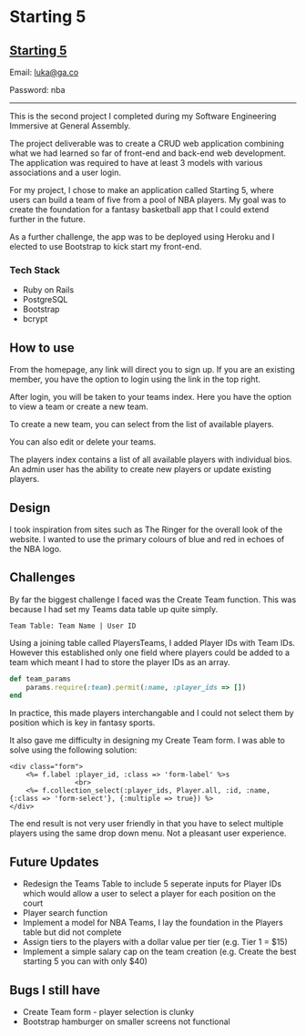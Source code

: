 # Starting 5

## [Starting 5](https://starting-5.herokuapp.com/)

Email: luka@ga.co

Password: nba

---

This is the second project I completed during my Software Engineering Immersive at General Assembly.

The project deliverable was to create a CRUD web application combining what we had learned so far of front-end and back-end web development. The application was required to have at least 3 models with various associations and a user login.

For my project, I chose to make an application called Starting 5, where users can build a team of five from a pool of NBA players. My goal was to create the foundation for a fantasy basketball app that I could extend further in the future.

As a further challenge, the app was to be deployed using Heroku and I elected to use Bootstrap to kick start my front-end.

### Tech Stack
- Ruby on Rails
- PostgreSQL
- Bootstrap
- bcrypt

## How to use

From the homepage, any link will direct you to sign up. If you are an existing member, you have the option to login using the link in the top right.

After login, you will be taken to your teams index. Here you have the option to view a team or create a new team.

To create a new team, you can select from the list of available players.

You can also edit or delete your teams.

The players index contains a list of all available players with individual bios. An admin user has the ability to create new players or update existing players.

## Design

I took inspiration from sites such as The Ringer for the overall look of the website. I wanted to use the primary colours of blue and red in echoes of the NBA logo.

## Challenges

By far the biggest challenge I faced was the Create Team function. This was because I had set my Teams data table up quite simply.

``Team Table: Team Name | User ID``

Using a joining table called PlayersTeams, I added Player IDs with Team IDs. However this established only one field where players could be added to a team which meant I had to store the player IDs as an array.

```ruby
def team_params
    params.require(:team).permit(:name, :player_ids => [])
end
```

In practice, this made players interchangable and I could not select them by position which is key in fantasy sports.

It also gave me difficulty in designing my Create Team form. I was able to solve using the following solution:

```erb
<div class="form">
    <%= f.label :player_id, :class => 'form-label' %>s
                <br>
    <%= f.collection_select(:player_ids, Player.all, :id, :name, {:class => 'form-select'}, {:multiple => true}) %>
</div>
```
The end result is not very user friendly in that you have to select multiple players using the same drop down menu. Not a pleasant user experience.

## Future Updates
- Redesign the Teams Table to include 5 seperate inputs for Player IDs which would allow a user to select a player for each position on the court
- Player search function
- Implement a model for NBA Teams, I lay the foundation in the Players table but did not complete
- Assign tiers to the players with a dollar value per tier (e.g. Tier 1 = $15)
- Implement a simple salary cap on the team creation (e.g. Create the best starting 5 you can with only $40)

## Bugs I still have
- Create Team form - player selection is clunky
- Bootstrap hamburger on smaller screens not functional